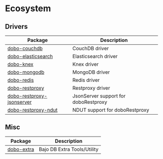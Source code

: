 # Ecosystem

## Drivers

| Package | Description |
| ------- | ----------- |
| [dobo-couchdb](https://github.com/ardhi/dobo-couchdb) | CouchDB driver |
| [dobo-elasticsearch](https://github.com/ardhi/dobo-elasticsearch) | Elasticsearch driver |
| [dobo-knex](https://github.com/ardhi/dobo-knex) | Knex driver |
| [dobo-mongodb](https://github.com/ardhi/dobo-mongodb) | MongoDB driver |
| [dobo-redis](https://github.com/ardhi/dobo-redis) | Redis driver |
| [dobo-restproxy](https://github.com/ardhi/dobo-restproxy) | Restproxy driver |
| [dobo-restproxy-jsonserver](https://github.com/ardhi/dobo-restproxy-jsonserver) | JsonServer support for doboRestproxy |
| [dobo-restproxy-ndut](https://github.com/ardhi/dobo-restproxy-ndut) | NDUT support for doboRestproxy |

## Misc

| Package | Description |
| ------- | ----------- |
| [dobo-extra](https://github.com/ardhi/dobo-extra) | Bajo DB Extra Tools/Utility |
